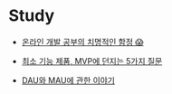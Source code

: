 # Study

- [온라인 개발 공부의 치명적인 함정 😱](https://www.youtube.com/watch?v=d3PYoBwow9I)

- [최소 기능 제품, MVP에 던지는 5가지 질문](https://www.itworld.co.kr/news/212179)

- [DAU와 MAU에 관한 이야기](https://kimsyoung.tistory.com/entry/DAU%EC%99%80-MAU%EC%97%90-%EA%B4%80%ED%95%9C-%EC%9D%B4%EC%95%BC%EA%B8%B0)
